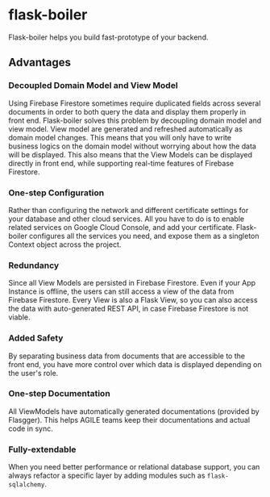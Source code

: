 # flask-boiler

Flask-boiler helps you build fast-prototype of your backend. 

## Advantages

### Decoupled Domain Model and View Model

Using Firebase Firestore sometimes require duplicated fields 
across several documents in order to both query the data and 
display them properly in front end. Flask-boiler solves this 
problem by decoupling domain model and view model. View model 
are generated and refreshed automatically as domain model 
changes. This means that you will only have to write business 
logics on the domain model without worrying about how the data 
will be displayed. This also means that the View Models can 
be displayed directly in front end, while supporting 
real-time features of Firebase Firestore. 

### One-step Configuration

Rather than configuring the network and different certificate 
settings for your database and other cloud services. All you 
have to do is to enable related services on Google Cloud 
Console, and add your certificate. Flask-boiler configures 
all the services you need, and expose them as a singleton 
Context object across the project. 

### Redundancy

Since all View Models are persisted in Firebase Firestore. 
Even if your App Instance is offline, the users can still 
access a view of the data from Firebase Firestore. Every 
View is also a Flask View, so you can also access the data 
with auto-generated REST API, in case Firebase Firestore is 
not viable. 

### Added Safety

By separating business data from documents that are accessible
to the front end, you have more control over which data is 
displayed depending on the user's role. 

### One-step Documentation

All ViewModels have automatically generated documentations 
(provided by Flasgger). This helps AGILE teams keep their 
documentations and actual code in sync. 

### Fully-extendable

When you need better performance or relational database 
support, you can always refactor a specific layer by 
adding modules such as ```flask-sqlalchemy```.  


